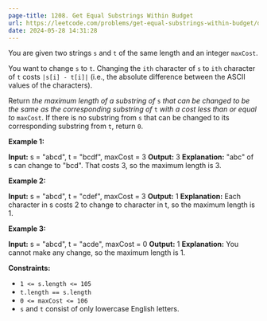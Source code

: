 ```yaml
---
page-title: 1208. Get Equal Substrings Within Budget
url: https://leetcode.com/problems/get-equal-substrings-within-budget/description/?envType=daily-question&envId=2024-05-28
date: 2024-05-28 14:31:28
---
```

You are given two strings `s` and `t` of the same length and an integer `maxCost`.

You want to change `s` to `t`. Changing the `ith` character of `s` to `ith` character of `t` costs `|s[i] - t[i]|` (i.e., the absolute difference between the ASCII values of the characters).

Return *the maximum length of a substring of* `s` *that can be changed to be the same as the corresponding substring of* `t` *with a cost less than or equal to* `maxCost`. If there is no substring from `s` that can be changed to its corresponding substring from `t`, return `0`.

**Example 1:**

**Input:** s = "abcd", t = "bcdf", maxCost = 3
**Output:** 3
**Explanation:** "abc" of s can change to "bcd".
That costs 3, so the maximum length is 3.

**Example 2:**

**Input:** s = "abcd", t = "cdef", maxCost = 3
**Output:** 1
**Explanation:** Each character in s costs 2 to change to character in t,  so the maximum length is 1.

**Example 3:**

**Input:** s = "abcd", t = "acde", maxCost = 0
**Output:** 1
**Explanation:** You cannot make any change, so the maximum length is 1.

**Constraints:**

-   `1 <= s.length <= 105`
-   `t.length == s.length`
-   `0 <= maxCost <= 106`
-   `s` and `t` consist of only lowercase English letters.